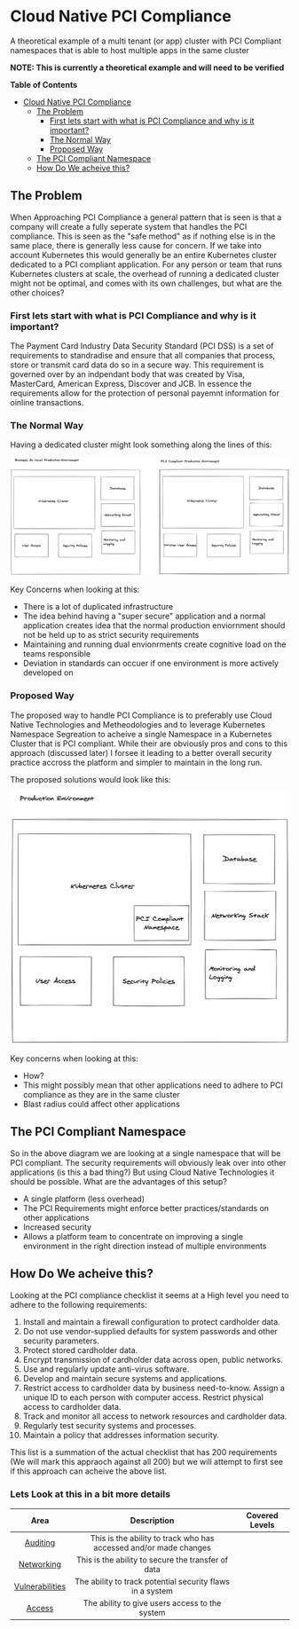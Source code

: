 # Cloud Native PCI Compliance

A theoretical example of a multi tenant (or app) cluster with PCI Compliant namespaces that is able to host multiple apps in the same cluster

**NOTE: This is currently a theoretical example and will need to be verified**

<!-- markdown-toc start - Don't edit this section. Run M-x markdown-toc-refresh-toc -->

**Table of Contents**

- [Cloud Native PCI Compliance](#cloud-native-pci-compliance)
  - [The Problem](#the-problem)
    - [First lets start with what is PCI Compliance and why is it important?](#first-lets-start-with-what-is-pci-compliance-and-why-is-it-important)
    - [The Normal Way](#the-normal-way)
    - [Proposed Way](#proposed-way)
  - [The PCI Compliant Namespace](#the-pci-compliant-namespace)
  - [How Do We acheive this?](#how-do-we-acheive-this)

<!-- markdown-toc end -->

## The Problem

When Approaching PCI Compliance a general pattern that is seen is that a company will create a fully seperate system that handles the PCI compliance. This is seen as the "safe method" as if nothing else is in the same place, there is generally less cause for concern. If we take into account Kubernetes this would generally be an entire Kubernetes cluster dedicated to a PCI compliant application. For any person or team that runs Kubernetes clusters at scale, the overhead of running a dedicated cluster might not be optimal, and comes with its own challenges, but what are the other choices?

### First lets start with what is PCI Compliance and why is it important?

The Payment Card Industry Data Security Standard (PCI DSS) is a set of requirements to standradise and ensure that all companies that process, store or transmit card data do so in a secure way. This requirement is governed over by an indpendant body that was created by Visa, MasterCard, American Express, Discover and JCB. In essence the requirements allow for the protection of personal payemnt information for oinline transactions.

### The Normal Way

Having a dedicated cluster might look something along the lines of this:

![sepearte environments](./images/seperate-environments.png)

Key Concerns when looking at this:

- There is a lot of duplicated infrastructure
- The idea behind having a "super secure" application and a normal application creates idea that the normal production enviornment should not be held up to as strict security requirements
- Maintaining and running dual envionrments create cognitive load on the teams responsible
- Deviation in standards can occuer if one environment is more actively developed on

### Proposed Way

The proposed way to handle PCI Compliance is to preferably use Cloud Native Technologies and Metheodologies and to leverage Kubernetes Namespace Segreation to acheive a single Namespace in a Kubernetes Cluster that is PCI compliant. While their are obviously pros and cons to this approach (discussed later) I forsee it leading to a better overall security practice accross the platform and simpler to maintain in the long run.

The proposed solutions would look like this:

![sepearte environments](./images/single-environment.png)

Key concerns when looking at this:

- How?
- This might possibly mean that other applications need to adhere to PCI compliance as they are in the same cluster
- Blast radius could affect other applications

## The PCI Compliant Namespace

So in the above diagram we are looking at a single namespace that will be PCI compliant. The security requirements will obviously leak over into other applications (is this a bad thing?) But using Cloud Native Technologies it should be possible. What are the advantages of this setup?

- A single platform (less overhead)
- The PCI Requirements might enforce better practices/standards on other applications
- Increased security
- Allows a platform team to concentrate on improving a single environment in the right direction instead of multiple environments

## How Do We acheive this?

Looking at the PCI compliance checklist it seems at a High level you need to adhere to the following requirements:

1. Install and maintain a firewall configuration to protect cardholder data.
2. Do not use vendor-supplied defaults for system passwords and other security parameters.
3. Protect stored cardholder data.
4. Encrypt transmission of cardholder data across open, public networks.
5. Use and regularly update anti-virus software.
6. Develop and maintain secure systems and applications.
7. Restrict access to cardholder data by business need-to-know. Assign a unique ID to each person with computer access. Restrict physical access to cardholder data.
8. Track and monitor all access to network resources and cardholder data.
9. Regularly test security systems and processes.
10. Maintain a policy that addresses information security.

This list is a summation of the actual checklist that has 200 requirements (We will mark this appraoch against all 200) but we will attempt to first see if this approach can acheive the above list.

### Lets Look at this in a bit more details

|                     Area                     |                            Description                            | Covered Levels |
| :------------------------------------------: | :---------------------------------------------------------------: | :------------: |
|        [Auditing](./docs/AUDITING.md)        | This is the ability to track who has accessed and/or made changes |                |
|      [Networking](./docs/NETWORKING.md)      |        This is the ability to secure the transfer of data         |                |
| [Vulnerabilities](./docs/VULNERABILITIES.md) |     The ability to track potential security flaws in a system     |                |
|          [Access](./docs/ACCESS.md)          |          The ability to give users access to the system           |                |
